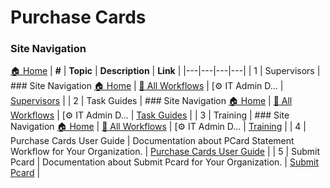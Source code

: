 # Purchase Cards

### Site Navigation
[🏠 Home](../../README.md) | **#** | **Topic** | **Description** | **Link** |
|---|---|---|---|
| 1 | Supervisors | ### Site Navigation [🏠 Home](../../../README.md) | [📂 All Workflows](../../users.md) | [⚙ IT Admin D... | [Supervisors](supervisors/) |
| 2 | Task Guides | ### Site Navigation [🏠 Home](../../../README.md) | [📂 All Workflows](../../users.md) | [⚙ IT Admin D... | [Task Guides](task-guides/) |
| 3 | Training | ### Site Navigation [🏠 Home](../../../README.md) | [📂 All Workflows](../../users.md) | [⚙ IT Admin D... | [Training](training/) |
| 4 | Purchase Cards User Guide | Documentation about PCard Statement Workflow  for Your Organization. | [Purchase Cards User Guide](purchase-cards-user-guide.md) |
| 5 | Submit Pcard | Documentation about Submit Pcard for Your Organization. | [Submit Pcard](submit-pcard.md) |